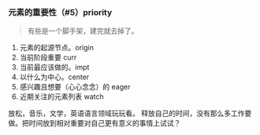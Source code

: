### 元素的重要性（#5）priority

> 有些是一个脚手架，建完就去掉了。

1. 元素的起源节点。origin
2. 当前阶段重要 curr
3. 当前最应该做的。impt
4. 以什么为中心。center
5. 感兴趣且想要（心心念念）的 eager
6. 近期关注的元素列表 watch


放松，音乐，文学，英语语言领域玩玩看。
释放自己的时间，没有那么多工作要做。把时间放到相对重要对自己更有意义的事情上试试？